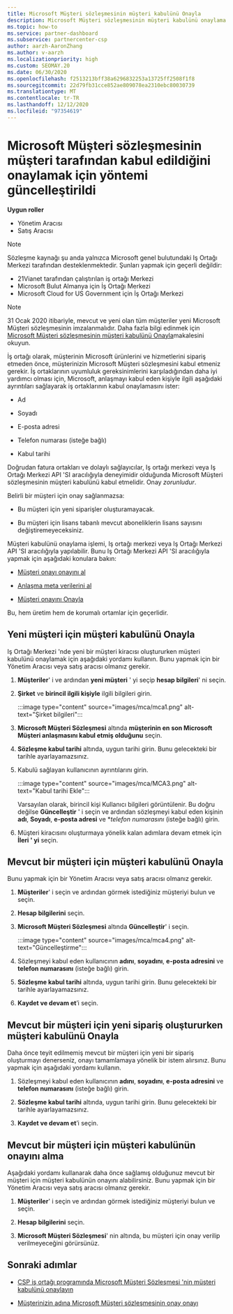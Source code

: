 ```yaml
---
title: Microsoft Müşteri sözleşmesinin müşteri kabulünü Onayla
description: Microsoft Müşteri sözleşmesinin müşteri kabulünü onaylama hakkında bilgi edinin. Bu, müşterilerin Microsoft ürünlerini ve hizmetlerini sıralamak için gerekebilir.
ms.topic: how-to
ms.service: partner-dashboard
ms.subservice: partnercenter-csp
author: aarzh-AaronZhang
ms.author: v-aarzh
ms.localizationpriority: high
ms.custom: SEOMAY.20
ms.date: 06/30/2020
ms.openlocfilehash: f2513213bff38a6296832253a13725ff2508f1f8
ms.sourcegitcommit: 22d79fb31cce852ae809078ea2310ebc80030739
ms.translationtype: MT
ms.contentlocale: tr-TR
ms.lasthandoff: 12/12/2020
ms.locfileid: "97354619"
---
```

# <a name="updated-method-to-confirm-customer-acceptance-of-the-microsoft-customer-agreement"></a>Microsoft Müşteri sözleşmesinin müşteri tarafından kabul edildiğini onaylamak için yöntemi güncelleştirildi


**Uygun roller**

- Yönetim Aracısı
- Satış Aracısı

> [!NOTE]
> Sözleşme kaynağı şu anda yalnızca Microsoft genel bulutundaki Iş Ortağı Merkezi tarafından desteklenmektedir. Şunları yapmak için geçerli değildir:
> * 21Vianet tarafından çalıştırılan iş ortağı Merkezi
> * Microsoft Bulut Almanya için İş Ortağı Merkezi
> * Microsoft Cloud for US Government için İş Ortağı Merkezi

>[!NOTE]
>31 Ocak 2020 itibariyle, mevcut ve yeni olan tüm müşteriler yeni Microsoft Müşteri sözleşmesinin imzalanmalıdır. Daha fazla bilgi edinmek için [Microsoft Müşteri sözleşmesinin müşteri kabulünü Onayla](confirm-customer-agreement.md)makalesini okuyun.

İş ortağı olarak, müşterinin Microsoft ürünlerini ve hizmetlerini sipariş etmeden önce, müşterinizin Microsoft Müşteri sözleşmesini kabul etmeniz gerekir. İş ortaklarının uyumluluk gereksinimlerini karşıladığından daha iyi yardımcı olması için, Microsoft, anlaşmayı kabul eden kişiyle ilgili aşağıdaki ayrıntıları sağlayarak iş ortaklarının kabul onaylamasını ister:

- Ad

- Soyadı

- E-posta adresi

- Telefon numarası (isteğe bağlı)

- Kabul tarihi

Doğrudan fatura ortakları ve dolaylı sağlayıcılar, Iş ortağı merkezi veya Iş Ortağı Merkezi API 'SI aracılığıyla deneyimidir olduğunda Microsoft Müşteri sözleşmesinin müşteri kabulünü kabul etmelidir. Onay *zorunludur*.

Belirli bir müşteri için onay sağlanmazsa:

- Bu müşteri için yeni siparişler oluşturamayacak.

- Bu müşteri için lisans tabanlı mevcut aboneliklerin lisans sayısını değiştiremeyeceksiniz.

Müşteri kabulünü onaylama işlemi, Iş ortağı merkezi veya Iş Ortağı Merkezi API 'SI aracılığıyla yapılabilir. Bunu Iş Ortağı Merkezi API 'SI aracılığıyla yapmak için aşağıdaki konulara bakın:

- [Müşteri onayı onayını al](/partner-center/develop/get-confirmation-of-customer-consent)

- [Anlaşma meta verilerini al](/partner-center/develop/get-agreement-metadata)

- [Müşteri onayını Onayla](/partner-center/develop/confirm-customer-consent)

Bu, hem üretim hem de korumalı ortamlar için geçerlidir.

## <a name="confirm-customer-acceptance-for-a-new-customer"></a>Yeni müşteri için müşteri kabulünü Onayla

Iş Ortağı Merkezi 'nde yeni bir müşteri kiracısı oluştururken müşteri kabulünü onaylamak için aşağıdaki yordamı kullanın. Bunu yapmak için bir Yönetim Aracısı veya satış aracısı olmanız gerekir.

1. **Müşteriler**' i ve ardından **yeni müşteri** ' yi seçip **hesap bilgileri**' ni seçin.

2. **Şirket** ve **birincil ilgili kişiyle** ilgili bilgileri girin.

   :::image type="content" source="images/mca/mca1.png" alt-text="Şirket bilgileri":::

3. **Microsoft Müşteri Sözleşmesi** altında **müşterinin en son Microsoft Müşteri anlaşmasını kabul etmiş olduğunu** seçin.

4. **Sözleşme kabul tarihi** altında, uygun tarihi girin. Bunu gelecekteki bir tarihle ayarlayamazsınız.

5. Kabulü sağlayan kullanıcının ayrıntılarını girin.

   :::image type="content" source="images/mca/MCA3.png" alt-text="Kabul tarihi Ekle":::

   Varsayılan olarak, birincil kişi Kullanıcı bilgileri görüntülenir. Bu doğru değilse **Güncelleştir** ' i seçin ve ardından sözleşmeyi kabul eden kişinin **adı**, **Soyadı**, **e-posta adresi** ve **telefon numarasını* (isteğe bağlı) girin.

6. Müşteri kiracısını oluşturmaya yönelik kalan adımlara devam etmek için **İleri ' yi** seçin.

## <a name="confirm-customer-acceptance-for-an-existing-customer"></a>Mevcut bir müşteri için müşteri kabulünü Onayla

Bunu yapmak için bir Yönetim Aracısı veya satış aracısı olmanız gerekir.

1. **Müşteriler**' i seçin ve ardından görmek istediğiniz müşteriyi bulun ve seçin.

2. **Hesap bilgilerini** seçin.

3. **Microsoft Müşteri Sözleşmesi** altında **Güncelleştir**' i seçin.

   :::image type="content" source="images/mca/mca4.png" alt-text="Güncelleştirme":::

4. Sözleşmeyi kabul eden kullanıcının **adını**, **soyadını**, **e-posta adresini** ve **telefon numarasını** (isteğe bağlı) girin.

5. **Sözleşme kabul tarihi** altında, uygun tarihi girin. Bunu gelecekteki bir tarihle ayarlayamazsınız.

6. **Kaydet ve devam et**’i seçin.

## <a name="confirm-customer-acceptance-while-creating-new-order-for-an-existing-customer"></a>Mevcut bir müşteri için yeni sipariş oluştururken müşteri kabulünü Onayla

Daha önce teyit edilmemiş mevcut bir müşteri için yeni bir sipariş oluşturmayı denerseniz, onayı tamamlamaya yönelik bir istem alırsınız. Bunu yapmak için aşağıdaki yordamı kullanın.

1. Sözleşmeyi kabul eden kullanıcının **adını**, **soyadını**, **e-posta adresini** ve **telefon numarasını** (isteğe bağlı) girin.

2. **Sözleşme kabul tarihi** altında, uygun tarihi girin. Bunu gelecekteki bir tarihle ayarlayamazsınız.

3. **Kaydet ve devam et**’i seçin.

## <a name="retrieve-confirmation-of-customer-acceptance-for-an-existing-customer"></a>Mevcut bir müşteri için müşteri kabulünün onayını alma

Aşağıdaki yordamı kullanarak daha önce sağlamış olduğunuz mevcut bir müşteri için müşteri kabulünün onayını alabilirsiniz. Bunu yapmak için bir Yönetim Aracısı veya satış aracısı olmanız gerekir.

1. **Müşteriler**' i seçin ve ardından görmek istediğiniz müşteriyi bulun ve seçin.

2. **Hesap bilgilerini** seçin.

3. **Microsoft Müşteri Sözleşmesi**' nin altında, bu müşteri için onay verilip verilmeyeceğini görürsünüz.

## <a name="next-steps"></a>Sonraki adımlar

- [CSP iş ortağı programında Microsoft Müşteri Sözleşmesi 'nin müşteri kabulünü onaylayın](confirm-customer-agreement.md)

- [Müşterinizin adına Microsoft Müşteri sözleşmesinin onay onayı](attest-acceptance-customer-agreement.md)